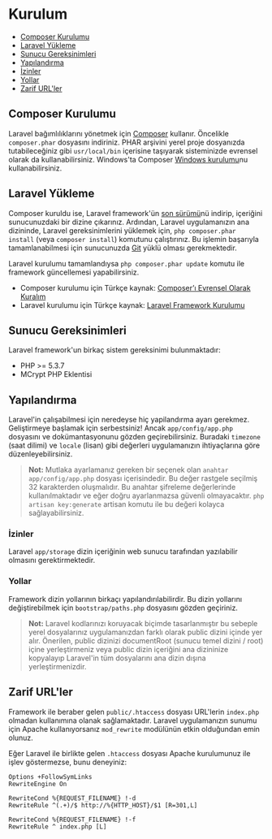 # Kurulum

- [Composer Kurulumu](#composer-kurulumu)
- [Laravel Yükleme](#laravel-yukleme)
- [Sunucu Gereksinimleri](#sunucu-gereksinimleri)
- [Yapılandırma](#yapilandirma)
- [İzinler](#izinler)
- [Yollar](#yollar)
- [Zarif URL'ler](#zarif-urller)

<a name="composer-kurulumu"></a>
## Composer Kurulumu

Laravel bağımlılıklarını yönetmek için [Composer](http://getcomposer.org) kullanır. Öncelikle `composer.phar` dosyasını indiriniz. PHAR arşivini yerel proje dosyanızda tutabileceğiniz gibi `usr/local/bin` içerisine taşıyarak sisteminizde evrensel olarak da kullanabilirsiniz. Windows'ta Composer [Windows kurulumu](https://getcomposer.org/Composer-Setup.exe)nu kullanabilirsiniz.

<a name="laravel-yukleme"></a>
## Laravel Yükleme

Composer kuruldu ise, Laravel framework'ün [son sürümü](https://github.com/laravel/laravel/archive/master.zip)nü indirip, içeriğini sunucunuzdaki bir dizine çıkarınız. Ardından, Laravel uygulamanızın ana dizininde, Laravel gereksinimlerini yüklemek için, `php composer.phar install` (veya `composer install`) komutunu çalıştırınız. Bu işlemin başarıyla tamamlanabilmesi için sunucunuzda [Git](http://git-scm.com/downloads) yüklü olması gerekmektedir.

Laravel kurulumu tamamlandıysa `php composer.phar update` komutu ile framework güncellemesi yapabilirsiniz.

- Composer kurulumu için Türkçe kaynak: [Composer’ı Evrensel Olarak Kuralım](http://www.sinaneldem.com.tr/composeri-evrensel-olarak-kuralim/)
- Laravel kurulumu için Türkçe kaynak: [Laravel Framework Kurulumu](http://www.sinaneldem.com.tr/laravel-framework-kurulumu/)

<a name="sunucu-gereksinimleri"></a>
## Sunucu Gereksinimleri

Laravel framework'un birkaç sistem gereksinimi bulunmaktadır:

- PHP >= 5.3.7
- MCrypt PHP Eklentisi

<a name="yapilandirma"></a>
## Yapılandırma

Laravel'in çalışabilmesi için neredeyse hiç yapilandırma ayarı gerekmez. Geliştirmeye başlamak için serbestsiniz! Ancak `app/config/app.php` dosyasını ve dokümantasyonunu gözden geçirebilirsiniz. Buradaki `timezone` (saat dilimi) ve `locale` (lisan) gibi değerleri uygulamanızın ihtiyaçlarına göre düzenleyebilirsiniz.

> **Not:** Mutlaka ayarlamanız gereken bir seçenek olan `anahtar` `app/config/app.php` dosyası içerisindedir. Bu değer rastgele seçilmiş 32 karakterden oluşmalıdır. Bu anahtar şifreleme değerlerinde kullanılmaktadır ve eğer doğru ayarlanmazsa güvenli olmayacaktır. `php artisan key:generate` artisan komutu ile bu değeri kolayca sağlayabilirsiniz.

<a name="izinler"></a>
### İzinler
Laravel `app/storage` dizin içeriğinin web sunucu tarafından yazılabilir olmasını gerektirmektedir.

<a name="yollar"></a>
### Yollar

Framework dizin yollarının birkaçı yapılandırılabilirdir. Bu dizin yollarını değiştirebilmek için `bootstrap/paths.php` dosyasını gözden geçiriniz.

> **Not:** Laravel kodlarınızı koruyacak biçimde tasarlanmıştır bu sebeple yerel dosyalarınız uygulamanızdan farklı olarak public dizini içinde yer alır. Önerilen, public dizinizi documentRoot (sunucu temel dizini / root) içine yerleştirmeniz veya public dizin içeriğini ana dizininize kopyalayıp Laravel'in tüm dosyalarını ana dizin dışına yerleştirmenizdir.

<a name="zarif-urller"></a>
## Zarif URL'ler

Framework ile beraber gelen `public/.htaccess` dosyası URL'lerin `index.php` olmadan kullanımına olanak sağlamaktadır. Laravel uygulamanızın sunumu için Apache kullanıyorsanız `mod_rewrite` modülünün etkin olduğundan emin olunuz.

Eğer Laravel ile birlikte gelen `.htaccess` dosyası Apache kurulumunuz ile işlev göstermezse, bunu deneyiniz:

	Options +FollowSymLinks
	RewriteEngine On

	RewriteCond %{REQUEST_FILENAME} !-d
	RewriteRule ^(.+)/$ http://%{HTTP_HOST}/$1 [R=301,L]

	RewriteCond %{REQUEST_FILENAME} !-f
	RewriteRule ^ index.php [L]
